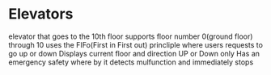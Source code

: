 # Elevators
elevator that goes to the 10th floor
supports floor number 0(ground floor)   through 10
uses the FIFo(First in First out) princliple where users requests to go up or down
Displays current floor and direction UP or Down only
Has an emergency safety where by it detects mulfunction and immediately stops
